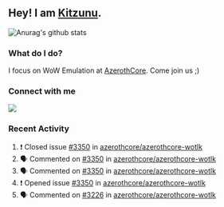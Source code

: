 ## Hey! I am [Kitzunu](https://Github.com/Kitzunu).

![Anurag's github stats](https://github-readme-stats.kitzunu.vercel.app/api?username=Kitzunu&show_icons=true)

### What do I do?

I focus on WoW Emulation at [AzerothCore](https://Github.com/AzerothCore). Come join us ;)

### Connect with me
[![](https://img.shields.io/badge/AzerothCore%20Discord-Connect%20with%20me!-green)](https://discord.com/invite/gkt4y2x)

### Recent Activity

<!--START_SECTION:activity-->
1. ❗️ Closed issue [#3350](https://github.com//azerothcore/azerothcore-wotlk/issues/3350) in [azerothcore/azerothcore-wotlk](https://github.com//azerothcore/azerothcore-wotlk)
2. 🗣 Commented on [#3350](https://github.com//azerothcore/azerothcore-wotlk/issues/3350) in [azerothcore/azerothcore-wotlk](https://github.com//azerothcore/azerothcore-wotlk)
3. 🗣 Commented on [#3350](https://github.com//azerothcore/azerothcore-wotlk/issues/3350) in [azerothcore/azerothcore-wotlk](https://github.com//azerothcore/azerothcore-wotlk)
4. ❗️ Opened issue [#3350](https://github.com//azerothcore/azerothcore-wotlk/issues/3350) in [azerothcore/azerothcore-wotlk](https://github.com//azerothcore/azerothcore-wotlk)
5. 🗣 Commented on [#3226](https://github.com//azerothcore/azerothcore-wotlk/issues/3226) in [azerothcore/azerothcore-wotlk](https://github.com//azerothcore/azerothcore-wotlk)
<!--END_SECTION:activity-->
